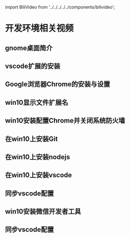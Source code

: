 import BiliVideo from '../../../../../components/bilivideo';

# 开发环境相关视频

## gnome桌面简介

<BiliVideo id='BV1qA411579L' />

## vscode扩展的安装

<BiliVideo id='BV1Bp4y187Jn' />

## Google浏览器Chrome的安装与设置

<BiliVideo id='BV1g5411c7qh' />

## win10显示文件扩展名

<BiliVideo id='BV1Zf4y1W715' />

## win10安装配置Chrome并关闭系统防火墙

<BiliVideo id='BV1Zf4y1W715' />

## 在win10上安装Git

<BiliVideo id='BV1aK411F7fN' />

## 在win10上安装nodejs

<BiliVideo id='BV1yK411F7tu' />

## 在win10上安装vscode

<BiliVideo id='BV19X4y1g7zs' />

## 同步vscode配置

<BiliVideo id='BV1Rf4y1W7cZ' />

## win10安装微信开发者工具

<BiliVideo id='BV12y4y1x7hi' />

## 同步vscode配置
<BiliVideo id='BV1Rf4y1W7cZ' />
